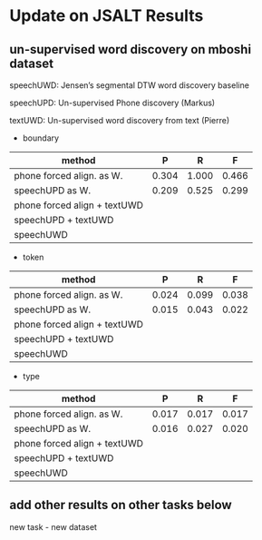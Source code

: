 # Update on JSALT Results

## un-supervised word discovery on mboshi dataset 

speechUWD: Jensen’s segmental DTW word discovery baseline

speechUPD: Un-supervised Phone discovery (Markus)

textUWD: Un-supervised word discovery from text (Pierre)


* boundary

| method  |  P |  R |  F |
|---|---|---|---|
|  phone forced align. as W.   |  0.304 |  1.000 | 0.466  |
|  speechUPD as W.  	         |  0.209 | 0.525  | 0.299  |
| phone forced align + textUWD |   |   |   |
|  speechUPD + textUWD         |   |   |   |
|  speechUWD                   |   |   |   |

* token

| method  |  P |  R |  F |
|---|---|---|---|
|  phone forced align. as W.   |  0.024 |  0.099  | 0.038  |
|  speechUPD as W.  	         |  0.015 | 0.043   | 0.022  |
| phone forced align + textUWD |   |   |   |
|  speechUPD + textUWD         |   |   |   |
|  speechUWD                   |   |   |   |

* type

| method  |  P |  R |  F |
|---|---|---|---|
|  phone forced align. as W.   |  0.017 |  0.017 | 0.017  |
|  speechUPD as W.  	         |  0.016 | 0.027  | 0.020  |
| phone forced align + textUWD |   |   |   |
|  speechUPD + textUWD         |   |   |   |
|  speechUWD                   |   |   |   |

## add other results on other tasks below

new task - new dataset
